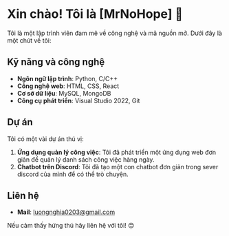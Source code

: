 # Xin chào! Tôi là [MrNoHope] 👋

Tôi là một lập trình viên đam mê về công nghệ và mã nguồn mở. Dưới đây là một chút về tôi:

## Kỹ năng và công nghệ

- **Ngôn ngữ lập trình**: Python, C/C++
- **Công nghệ web**: HTML, CSS, React
- **Cơ sở dữ liệu**: MySQL, MongoDB
- **Công cụ phát triển**: Visual Studio 2022, Git

## Dự án

Tôi có một vài dự án thú vị:

1. **Ứng dụng quản lý công việc**: Tôi đã phát triển một ứng dụng web đơn giản để quản lý danh sách công việc hàng ngày.
2. **Chatbot trên Discord**: Tôi đã tạo một con chatbot đơn giản trong sever discord của mình để có thể trò chuyện.

## Liên hệ

- **Mail**: luongnghia0203@gmail.com

Nếu cảm thấy hứng thú hãy liên hệ với tôi! 😊
